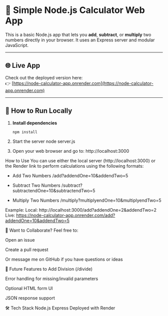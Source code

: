 # 🧮 Simple Node.js Calculator Web App

This is a basic Node.js app that lets you **add**, **subtract**, or **multiply** two numbers directly in your browser. It uses an Express server and modular JavaScript.

---

## 🌐 Live App

Check out the deployed version here:  
👉 [https://node-calculator-app.onrender.com](https://node-calculator-app.onrender.com)

---

## 🚀 How to Run Locally

1. **Install dependencies**

   ```bash
   npm install

2. Start the server
    node server.js

3. Open your web browser and go to:
    http://localhost:3000


How to Use
You can use either the local server (http://localhost:3000) or the Render link to perform calculations using the following formats:

+ Add Two Numbers
/add?addendOne=10&addendTwo=5

- Subtract Two Numbers
/subtract?subtractendOne=10&subtractendTwo=5

* Multiply Two Numbers
/multiply?multiplyendOne=10&multiplyendTwo=5

Example:
Local: http://localhost:3000/add?addendOne=2&addendTwo=2
Live: https://node-calculator-app.onrender.com/add?addendOne=10&addendTwo=5


💬 Want to Collaborate?
Feel free to:

Open an issue

Create a pull request

Or message me on GitHub if you have questions or ideas

🔧 Future Features to Add
Division (/divide)

Error handling for missing/invalid parameters

Optional HTML form UI

JSON response support

🛠 Tech Stack
Node.js
Express
Deployed with Render